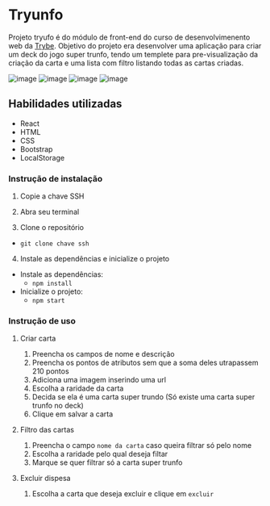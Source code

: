 # Tryunfo



Projeto tryufo é do módulo de front-end do curso de desenvolvimenento web da <a href="https://www.betrybe.com/">Trybe</a>. Objetivo do projeto era desenvolver uma aplicação para criar um deck do jogo super trunfo, tendo um templete para pre-visualização da criação da carta e uma lista com filtro listando todas as cartas criadas.

![image](https://img.shields.io/badge/React-20232A?style=for-the-badge&logo=react&logoColor=61DAFB)
![image](https://img.shields.io/badge/Bootstrap-563D7C?style=for-the-badge&logo=bootstrap&logoColor=white)
![image](https://img.shields.io/badge/HTML5-E34F26?style=for-the-badge&logo=html5&logoColor=white)
![image](https://img.shields.io/badge/CSS3-1572B6?style=for-the-badge&logo=css3&logoColor=white)

## Habilidades utilizadas

* React
* HTML
* CSS
* Bootstrap
* LocalStorage

### Instrução de instalação

1. Copie a chave SSH

2. Abra seu terminal

3. Clone o repositório
* `git clone chave ssh`

4. Instale as dependências e inicialize o projeto

* Instale as dependências:
    * `npm install`
* Inicialize o projeto:
    * `npm start` 

### Instrução de uso

1. Criar carta 
    1. Preencha os campos de nome e descrição
    2. Preencha os pontos de atributos sem que a soma deles utrapassem 210 pontos
    3. Adiciona uma imagem inserindo uma url
    4. Escolha a raridade da carta
    5. Decida se ela é uma carta super trundo (Só existe uma carta super trunfo no deck)
    6. Clique em salvar a carta

4. Filtro das cartas
    1. Preencha o campo `nome da carta` caso queira filtrar só pelo nome
    2. Escolha a raridade pelo qual deseja filtar
    3. Marque se quer filtrar só a carta super trunfo

5. Excluir dispesa
    1. Escolha a carta que deseja excluir e clique em `excluir`
